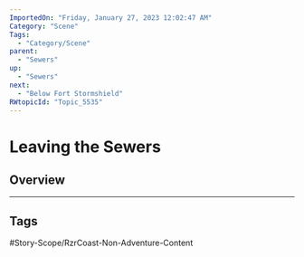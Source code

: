 ```yaml
---
ImportedOn: "Friday, January 27, 2023 12:02:47 AM"
Category: "Scene"
Tags:
  - "Category/Scene"
parent:
  - "Sewers"
up:
  - "Sewers"
next:
  - "Below Fort Stormshield"
RWtopicId: "Topic_5535"
---
```

# Leaving the Sewers
## Overview

---
## Tags
#Story-Scope/RzrCoast-Non-Adventure-Content

